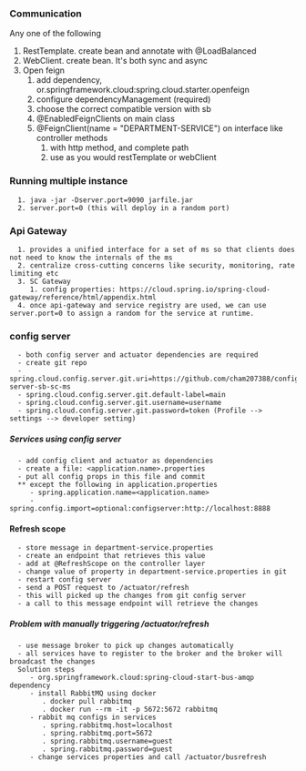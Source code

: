 ### Communication
Any one of the following
1. RestTemplate. create bean and annotate with @LoadBalanced
2. WebClient. create bean. It's both sync and async
3. Open feign
   1. add dependency, or.springframework.cloud:spring.cloud.starter.openfeign
   2. configure dependencyManagement (required)
   3. choose the correct compatible version with sb
   4. @EnabledFeignClients on main class
   5. @FeignClient(name = "DEPARTMENT-SERVICE") on interface like controller methods
      1. with http method, and complete path
      2. use as you would restTemplate or webClient

### Running multiple instance
      1. java -jar -Dserver.port=9090 jarfile.jar
      2. server.port=0 (this will deploy in a random port)

### Api Gateway
      1. provides a unified interface for a set of ms so that clients does not need to know the internals of the ms
      2. centralize cross-cutting concerns like security, monitoring, rate limiting etc
      3. SC Gateway 
         1. config properties: https://cloud.spring.io/spring-cloud-gateway/reference/html/appendix.html
      4. once api-gateway and service registry are used, we can use server.port=0 to assign a random for the service at runtime.

### config server
      - both config server and actuator dependencies are required
      - create git repo
      - spring.cloud.config.server.git.uri=https://github.com/cham207388/config-server-sb-sc-ms
      - spring.cloud.config.server.git.default-label=main
      - spring.cloud.config.server.git.username=username
      - spring.cloud.config.server.git.password=token (Profile --> settings --> developer setting)

##### Services using config server 
      - add config client and actuator as dependencies
      - create a file: <application.name>.properties
      - put all config props in this file and commit 
      ** except the following in application.properties
         - spring.application.name=<application.name>
         - spring.config.import=optional:configserver:http://localhost:8888

#### Refresh scope
      - store message in department-service.properties
      - create an endpoint that retrieves this value
      - add at @RefreshScope on the controller layer
      - change value of property in department-service.properties in git
      - restart config server
      - send a POST request to /actuator/refresh
      - this will picked up the changes from git config server
      - a call to this message endpoint will retrieve the changes

##### Problem with manually triggering /actuator/refresh
      - use message broker to pick up changes automatically
      - all services have to register to the broker and the broker will broadcast the changes
      Solution steps
         - org.springframework.cloud:spring-cloud-start-bus-amqp dependency
         - install RabbitMQ using docker
            . docker pull rabbitmq
            . docker run --rm -it -p 5672:5672 rabbitmq
         - rabbit mq configs in services
            . spring.rabbitmq.host=localhost
            . spring.rabbitmq.port=5672
            . spring.rabbitmq.username=guest
            . spring.rabbitmq.password=guest
         - change services properties and call /actuator/busrefresh
      
      